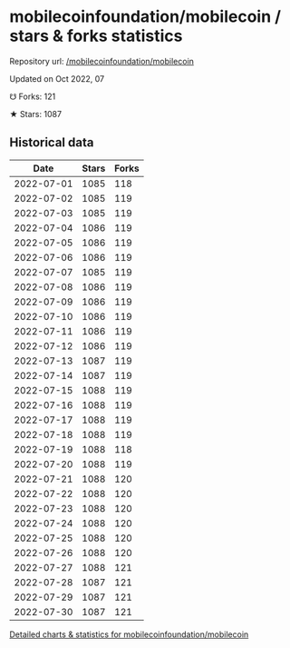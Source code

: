 # mobilecoinfoundation/mobilecoin / stars & forks statistics

Repository url: [/mobilecoinfoundation/mobilecoin](https://github.com/mobilecoinfoundation/mobilecoin)

Updated on Oct 2022, 07

☋ Forks: 121

★ Stars: 1087

## Historical data
| Date | Stars | Forks |
|------|-------|-------|
| 2022-07-01 | 1085 | 118 | 
| 2022-07-02 | 1085 | 119 | 
| 2022-07-03 | 1085 | 119 | 
| 2022-07-04 | 1086 | 119 | 
| 2022-07-05 | 1086 | 119 | 
| 2022-07-06 | 1086 | 119 | 
| 2022-07-07 | 1085 | 119 | 
| 2022-07-08 | 1086 | 119 | 
| 2022-07-09 | 1086 | 119 | 
| 2022-07-10 | 1086 | 119 | 
| 2022-07-11 | 1086 | 119 | 
| 2022-07-12 | 1086 | 119 | 
| 2022-07-13 | 1087 | 119 | 
| 2022-07-14 | 1087 | 119 | 
| 2022-07-15 | 1088 | 119 | 
| 2022-07-16 | 1088 | 119 | 
| 2022-07-17 | 1088 | 119 | 
| 2022-07-18 | 1088 | 119 | 
| 2022-07-19 | 1088 | 118 | 
| 2022-07-20 | 1088 | 119 | 
| 2022-07-21 | 1088 | 120 | 
| 2022-07-22 | 1088 | 120 | 
| 2022-07-23 | 1088 | 120 | 
| 2022-07-24 | 1088 | 120 | 
| 2022-07-25 | 1088 | 120 | 
| 2022-07-26 | 1088 | 120 | 
| 2022-07-27 | 1088 | 121 | 
| 2022-07-28 | 1087 | 121 | 
| 2022-07-29 | 1087 | 121 | 
| 2022-07-30 | 1087 | 121 | 


[Detailed charts & statistics for mobilecoinfoundation/mobilecoin](https://reviewgithub.com/rep/mobilecoinfoundation/mobilecoin)
